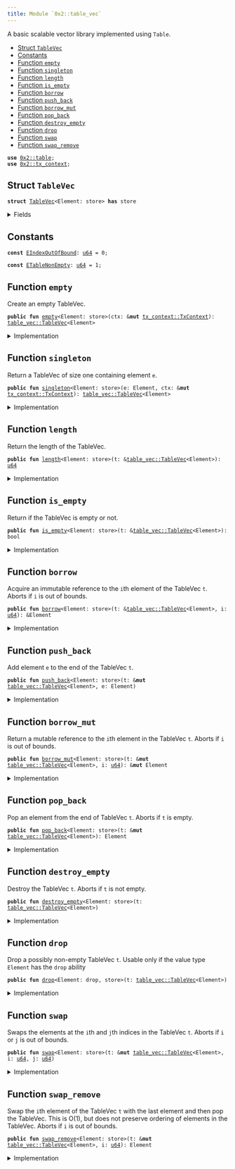 ```yaml
---
title: Module `0x2::table_vec`
---
```


A basic scalable vector library implemented using <code>Table</code>.


-  [Struct `TableVec`](#0x2_table_vec_TableVec)
-  [Constants](#@Constants_0)
-  [Function `empty`](#0x2_table_vec_empty)
-  [Function `singleton`](#0x2_table_vec_singleton)
-  [Function `length`](#0x2_table_vec_length)
-  [Function `is_empty`](#0x2_table_vec_is_empty)
-  [Function `borrow`](#0x2_table_vec_borrow)
-  [Function `push_back`](#0x2_table_vec_push_back)
-  [Function `borrow_mut`](#0x2_table_vec_borrow_mut)
-  [Function `pop_back`](#0x2_table_vec_pop_back)
-  [Function `destroy_empty`](#0x2_table_vec_destroy_empty)
-  [Function `drop`](#0x2_table_vec_drop)
-  [Function `swap`](#0x2_table_vec_swap)
-  [Function `swap_remove`](#0x2_table_vec_swap_remove)


<pre><code><b>use</b> <a href="../iota-framework/table.md#0x2_table">0x2::table</a>;
<b>use</b> <a href="../iota-framework/tx_context.md#0x2_tx_context">0x2::tx_context</a>;
</code></pre>



<a name="0x2_table_vec_TableVec"></a>

## Struct `TableVec`



<pre><code><b>struct</b> <a href="../iota-framework/table_vec.md#0x2_table_vec_TableVec">TableVec</a>&lt;Element: store&gt; <b>has</b> store
</code></pre>



<details>
<summary>Fields</summary>


<dl>
<dt>
<code>contents: <a href="../iota-framework/table.md#0x2_table_Table">table::Table</a>&lt;<a href="../move-stdlib/u64.md#0x1_u64">u64</a>, Element&gt;</code>
</dt>
<dd>
 The contents of the table vector.
</dd>
</dl>


</details>

<a name="@Constants_0"></a>

## Constants


<a name="0x2_table_vec_EIndexOutOfBound"></a>



<pre><code><b>const</b> <a href="../iota-framework/table_vec.md#0x2_table_vec_EIndexOutOfBound">EIndexOutOfBound</a>: <a href="../move-stdlib/u64.md#0x1_u64">u64</a> = 0;
</code></pre>



<a name="0x2_table_vec_ETableNonEmpty"></a>



<pre><code><b>const</b> <a href="../iota-framework/table_vec.md#0x2_table_vec_ETableNonEmpty">ETableNonEmpty</a>: <a href="../move-stdlib/u64.md#0x1_u64">u64</a> = 1;
</code></pre>



<a name="0x2_table_vec_empty"></a>

## Function `empty`

Create an empty TableVec.


<pre><code><b>public</b> <b>fun</b> <a href="../iota-framework/table_vec.md#0x2_table_vec_empty">empty</a>&lt;Element: store&gt;(ctx: &<b>mut</b> <a href="../iota-framework/tx_context.md#0x2_tx_context_TxContext">tx_context::TxContext</a>): <a href="../iota-framework/table_vec.md#0x2_table_vec_TableVec">table_vec::TableVec</a>&lt;Element&gt;
</code></pre>



<details>
<summary>Implementation</summary>


<pre><code><b>public</b> <b>fun</b> <a href="../iota-framework/table_vec.md#0x2_table_vec_empty">empty</a>&lt;Element: store&gt;(ctx: &<b>mut</b> TxContext): <a href="../iota-framework/table_vec.md#0x2_table_vec_TableVec">TableVec</a>&lt;Element&gt; {
    <a href="../iota-framework/table_vec.md#0x2_table_vec_TableVec">TableVec</a> {
        contents: <a href="../iota-framework/table.md#0x2_table_new">table::new</a>(ctx)
    }
}
</code></pre>



</details>

<a name="0x2_table_vec_singleton"></a>

## Function `singleton`

Return a TableVec of size one containing element <code>e</code>.


<pre><code><b>public</b> <b>fun</b> <a href="../iota-framework/table_vec.md#0x2_table_vec_singleton">singleton</a>&lt;Element: store&gt;(e: Element, ctx: &<b>mut</b> <a href="../iota-framework/tx_context.md#0x2_tx_context_TxContext">tx_context::TxContext</a>): <a href="../iota-framework/table_vec.md#0x2_table_vec_TableVec">table_vec::TableVec</a>&lt;Element&gt;
</code></pre>



<details>
<summary>Implementation</summary>


<pre><code><b>public</b> <b>fun</b> <a href="../iota-framework/table_vec.md#0x2_table_vec_singleton">singleton</a>&lt;Element: store&gt;(e: Element, ctx: &<b>mut</b> TxContext): <a href="../iota-framework/table_vec.md#0x2_table_vec_TableVec">TableVec</a>&lt;Element&gt; {
    <b>let</b> <b>mut</b> t = <a href="../iota-framework/table_vec.md#0x2_table_vec_empty">empty</a>(ctx);
    t.<a href="../iota-framework/table_vec.md#0x2_table_vec_push_back">push_back</a>(e);
    t
}
</code></pre>



</details>

<a name="0x2_table_vec_length"></a>

## Function `length`

Return the length of the TableVec.


<pre><code><b>public</b> <b>fun</b> <a href="../iota-framework/table_vec.md#0x2_table_vec_length">length</a>&lt;Element: store&gt;(t: &<a href="../iota-framework/table_vec.md#0x2_table_vec_TableVec">table_vec::TableVec</a>&lt;Element&gt;): <a href="../move-stdlib/u64.md#0x1_u64">u64</a>
</code></pre>



<details>
<summary>Implementation</summary>


<pre><code><b>public</b> <b>fun</b> <a href="../iota-framework/table_vec.md#0x2_table_vec_length">length</a>&lt;Element: store&gt;(t: &<a href="../iota-framework/table_vec.md#0x2_table_vec_TableVec">TableVec</a>&lt;Element&gt;): <a href="../move-stdlib/u64.md#0x1_u64">u64</a> {
    t.contents.<a href="../iota-framework/table_vec.md#0x2_table_vec_length">length</a>()
}
</code></pre>



</details>

<a name="0x2_table_vec_is_empty"></a>

## Function `is_empty`

Return if the TableVec is empty or not.


<pre><code><b>public</b> <b>fun</b> <a href="../iota-framework/table_vec.md#0x2_table_vec_is_empty">is_empty</a>&lt;Element: store&gt;(t: &<a href="../iota-framework/table_vec.md#0x2_table_vec_TableVec">table_vec::TableVec</a>&lt;Element&gt;): bool
</code></pre>



<details>
<summary>Implementation</summary>


<pre><code><b>public</b> <b>fun</b> <a href="../iota-framework/table_vec.md#0x2_table_vec_is_empty">is_empty</a>&lt;Element: store&gt;(t: &<a href="../iota-framework/table_vec.md#0x2_table_vec_TableVec">TableVec</a>&lt;Element&gt;): bool {
    t.<a href="../iota-framework/table_vec.md#0x2_table_vec_length">length</a>() == 0
}
</code></pre>



</details>

<a name="0x2_table_vec_borrow"></a>

## Function `borrow`

Acquire an immutable reference to the <code>i</code>th element of the TableVec <code>t</code>.
Aborts if <code>i</code> is out of bounds.


<pre><code><b>public</b> <b>fun</b> <a href="../iota-framework/table_vec.md#0x2_table_vec_borrow">borrow</a>&lt;Element: store&gt;(t: &<a href="../iota-framework/table_vec.md#0x2_table_vec_TableVec">table_vec::TableVec</a>&lt;Element&gt;, i: <a href="../move-stdlib/u64.md#0x1_u64">u64</a>): &Element
</code></pre>



<details>
<summary>Implementation</summary>


<pre><code><b>public</b> <b>fun</b> <a href="../iota-framework/table_vec.md#0x2_table_vec_borrow">borrow</a>&lt;Element: store&gt;(t: &<a href="../iota-framework/table_vec.md#0x2_table_vec_TableVec">TableVec</a>&lt;Element&gt;, i: <a href="../move-stdlib/u64.md#0x1_u64">u64</a>): &Element {
    <b>assert</b>!(t.<a href="../iota-framework/table_vec.md#0x2_table_vec_length">length</a>() &gt; i, <a href="../iota-framework/table_vec.md#0x2_table_vec_EIndexOutOfBound">EIndexOutOfBound</a>);
    &t.contents[i]
}
</code></pre>



</details>

<a name="0x2_table_vec_push_back"></a>

## Function `push_back`

Add element <code>e</code> to the end of the TableVec <code>t</code>.


<pre><code><b>public</b> <b>fun</b> <a href="../iota-framework/table_vec.md#0x2_table_vec_push_back">push_back</a>&lt;Element: store&gt;(t: &<b>mut</b> <a href="../iota-framework/table_vec.md#0x2_table_vec_TableVec">table_vec::TableVec</a>&lt;Element&gt;, e: Element)
</code></pre>



<details>
<summary>Implementation</summary>


<pre><code><b>public</b> <b>fun</b> <a href="../iota-framework/table_vec.md#0x2_table_vec_push_back">push_back</a>&lt;Element: store&gt;(t: &<b>mut</b> <a href="../iota-framework/table_vec.md#0x2_table_vec_TableVec">TableVec</a>&lt;Element&gt;, e: Element) {
    <b>let</b> key = t.<a href="../iota-framework/table_vec.md#0x2_table_vec_length">length</a>();
    t.contents.add(key, e);
}
</code></pre>



</details>

<a name="0x2_table_vec_borrow_mut"></a>

## Function `borrow_mut`

Return a mutable reference to the <code>i</code>th element in the TableVec <code>t</code>.
Aborts if <code>i</code> is out of bounds.


<pre><code><b>public</b> <b>fun</b> <a href="../iota-framework/table_vec.md#0x2_table_vec_borrow_mut">borrow_mut</a>&lt;Element: store&gt;(t: &<b>mut</b> <a href="../iota-framework/table_vec.md#0x2_table_vec_TableVec">table_vec::TableVec</a>&lt;Element&gt;, i: <a href="../move-stdlib/u64.md#0x1_u64">u64</a>): &<b>mut</b> Element
</code></pre>



<details>
<summary>Implementation</summary>


<pre><code><b>public</b> <b>fun</b> <a href="../iota-framework/table_vec.md#0x2_table_vec_borrow_mut">borrow_mut</a>&lt;Element: store&gt;(t: &<b>mut</b> <a href="../iota-framework/table_vec.md#0x2_table_vec_TableVec">TableVec</a>&lt;Element&gt;, i: <a href="../move-stdlib/u64.md#0x1_u64">u64</a>): &<b>mut</b> Element {
    <b>assert</b>!(t.<a href="../iota-framework/table_vec.md#0x2_table_vec_length">length</a>() &gt; i, <a href="../iota-framework/table_vec.md#0x2_table_vec_EIndexOutOfBound">EIndexOutOfBound</a>);
    &<b>mut</b> t.contents[i]
}
</code></pre>



</details>

<a name="0x2_table_vec_pop_back"></a>

## Function `pop_back`

Pop an element from the end of TableVec <code>t</code>.
Aborts if <code>t</code> is empty.


<pre><code><b>public</b> <b>fun</b> <a href="../iota-framework/table_vec.md#0x2_table_vec_pop_back">pop_back</a>&lt;Element: store&gt;(t: &<b>mut</b> <a href="../iota-framework/table_vec.md#0x2_table_vec_TableVec">table_vec::TableVec</a>&lt;Element&gt;): Element
</code></pre>



<details>
<summary>Implementation</summary>


<pre><code><b>public</b> <b>fun</b> <a href="../iota-framework/table_vec.md#0x2_table_vec_pop_back">pop_back</a>&lt;Element: store&gt;(t: &<b>mut</b> <a href="../iota-framework/table_vec.md#0x2_table_vec_TableVec">TableVec</a>&lt;Element&gt;): Element {
    <b>let</b> length = <a href="../iota-framework/table_vec.md#0x2_table_vec_length">length</a>(t);
    <b>assert</b>!(length &gt; 0, <a href="../iota-framework/table_vec.md#0x2_table_vec_EIndexOutOfBound">EIndexOutOfBound</a>);
    t.contents.remove(length - 1)
}
</code></pre>



</details>

<a name="0x2_table_vec_destroy_empty"></a>

## Function `destroy_empty`

Destroy the TableVec <code>t</code>.
Aborts if <code>t</code> is not empty.


<pre><code><b>public</b> <b>fun</b> <a href="../iota-framework/table_vec.md#0x2_table_vec_destroy_empty">destroy_empty</a>&lt;Element: store&gt;(t: <a href="../iota-framework/table_vec.md#0x2_table_vec_TableVec">table_vec::TableVec</a>&lt;Element&gt;)
</code></pre>



<details>
<summary>Implementation</summary>


<pre><code><b>public</b> <b>fun</b> <a href="../iota-framework/table_vec.md#0x2_table_vec_destroy_empty">destroy_empty</a>&lt;Element: store&gt;(t: <a href="../iota-framework/table_vec.md#0x2_table_vec_TableVec">TableVec</a>&lt;Element&gt;) {
    <b>assert</b>!(<a href="../iota-framework/table_vec.md#0x2_table_vec_length">length</a>(&t) == 0, <a href="../iota-framework/table_vec.md#0x2_table_vec_ETableNonEmpty">ETableNonEmpty</a>);
    <b>let</b> <a href="../iota-framework/table_vec.md#0x2_table_vec_TableVec">TableVec</a> { contents } = t;
    contents.<a href="../iota-framework/table_vec.md#0x2_table_vec_destroy_empty">destroy_empty</a>();
}
</code></pre>



</details>

<a name="0x2_table_vec_drop"></a>

## Function `drop`

Drop a possibly non-empty TableVec <code>t</code>.
Usable only if the value type <code>Element</code> has the <code>drop</code> ability


<pre><code><b>public</b> <b>fun</b> <a href="../iota-framework/table_vec.md#0x2_table_vec_drop">drop</a>&lt;Element: drop, store&gt;(t: <a href="../iota-framework/table_vec.md#0x2_table_vec_TableVec">table_vec::TableVec</a>&lt;Element&gt;)
</code></pre>



<details>
<summary>Implementation</summary>


<pre><code><b>public</b> <b>fun</b> <a href="../iota-framework/table_vec.md#0x2_table_vec_drop">drop</a>&lt;Element: drop + store&gt;(t: <a href="../iota-framework/table_vec.md#0x2_table_vec_TableVec">TableVec</a>&lt;Element&gt;) {
    <b>let</b> <a href="../iota-framework/table_vec.md#0x2_table_vec_TableVec">TableVec</a> { contents } = t;
    contents.<a href="../iota-framework/table_vec.md#0x2_table_vec_drop">drop</a>()
}
</code></pre>



</details>

<a name="0x2_table_vec_swap"></a>

## Function `swap`

Swaps the elements at the <code>i</code>th and <code>j</code>th indices in the TableVec <code>t</code>.
Aborts if <code>i</code> or <code>j</code> is out of bounds.


<pre><code><b>public</b> <b>fun</b> <a href="../iota-framework/table_vec.md#0x2_table_vec_swap">swap</a>&lt;Element: store&gt;(t: &<b>mut</b> <a href="../iota-framework/table_vec.md#0x2_table_vec_TableVec">table_vec::TableVec</a>&lt;Element&gt;, i: <a href="../move-stdlib/u64.md#0x1_u64">u64</a>, j: <a href="../move-stdlib/u64.md#0x1_u64">u64</a>)
</code></pre>



<details>
<summary>Implementation</summary>


<pre><code><b>public</b> <b>fun</b> <a href="../iota-framework/table_vec.md#0x2_table_vec_swap">swap</a>&lt;Element: store&gt;(t: &<b>mut</b> <a href="../iota-framework/table_vec.md#0x2_table_vec_TableVec">TableVec</a>&lt;Element&gt;, i: <a href="../move-stdlib/u64.md#0x1_u64">u64</a>, j: <a href="../move-stdlib/u64.md#0x1_u64">u64</a>) {
    <b>assert</b>!(t.<a href="../iota-framework/table_vec.md#0x2_table_vec_length">length</a>() &gt; i, <a href="../iota-framework/table_vec.md#0x2_table_vec_EIndexOutOfBound">EIndexOutOfBound</a>);
    <b>assert</b>!(t.<a href="../iota-framework/table_vec.md#0x2_table_vec_length">length</a>() &gt; j, <a href="../iota-framework/table_vec.md#0x2_table_vec_EIndexOutOfBound">EIndexOutOfBound</a>);
    <b>if</b> (i == j) { <b>return</b> };
    <b>let</b> element_i = t.contents.remove(i);
    <b>let</b> element_j = t.contents.remove(j);
    t.contents.add(j, element_i);
    t.contents.add(i, element_j);
}
</code></pre>



</details>

<a name="0x2_table_vec_swap_remove"></a>

## Function `swap_remove`

Swap the <code>i</code>th element of the TableVec <code>t</code> with the last element and then pop the TableVec.
This is O(1), but does not preserve ordering of elements in the TableVec.
Aborts if <code>i</code> is out of bounds.


<pre><code><b>public</b> <b>fun</b> <a href="../iota-framework/table_vec.md#0x2_table_vec_swap_remove">swap_remove</a>&lt;Element: store&gt;(t: &<b>mut</b> <a href="../iota-framework/table_vec.md#0x2_table_vec_TableVec">table_vec::TableVec</a>&lt;Element&gt;, i: <a href="../move-stdlib/u64.md#0x1_u64">u64</a>): Element
</code></pre>



<details>
<summary>Implementation</summary>


<pre><code><b>public</b> <b>fun</b> <a href="../iota-framework/table_vec.md#0x2_table_vec_swap_remove">swap_remove</a>&lt;Element: store&gt;(t: &<b>mut</b> <a href="../iota-framework/table_vec.md#0x2_table_vec_TableVec">TableVec</a>&lt;Element&gt;, i: <a href="../move-stdlib/u64.md#0x1_u64">u64</a>): Element {
    <b>assert</b>!(t.<a href="../iota-framework/table_vec.md#0x2_table_vec_length">length</a>() &gt; i, <a href="../iota-framework/table_vec.md#0x2_table_vec_EIndexOutOfBound">EIndexOutOfBound</a>);
    <b>let</b> last_idx = t.<a href="../iota-framework/table_vec.md#0x2_table_vec_length">length</a>() - 1;
    t.<a href="../iota-framework/table_vec.md#0x2_table_vec_swap">swap</a>(i, last_idx);
    t.<a href="../iota-framework/table_vec.md#0x2_table_vec_pop_back">pop_back</a>()
}
</code></pre>



</details>
